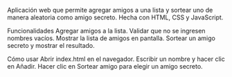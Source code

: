 Aplicación web que permite agregar amigos a una lista y sortear uno de manera aleatoria como amigo secreto.
 Hecha con HTML, CSS y JavaScript.


Funcionalidades
Agregar amigos a la lista.
Validar que no se ingresen nombres vacíos.
Mostrar la lista de amigos en pantalla.
Sortear un amigo secreto y mostrar el resultado.


Cómo usar
Abrir index.html en el navegador.
Escribir un nombre y hacer clic en Añadir.
Hacer clic en Sortear amigo para elegir un amigo secreto.